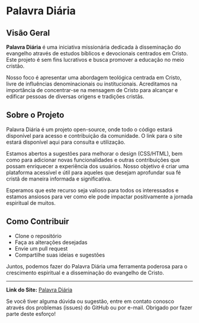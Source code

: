 # Palavra Diária

## Visão Geral

**Palavra Diária** é uma iniciativa missionária dedicada à disseminação do evangelho através de estudos bíblicos e devocionais centrados em Cristo. Este projeto é sem fins lucrativos e busca promover a educação no meio cristão.

Nosso foco é apresentar uma abordagem teológica centrada em Cristo, livre de influências denominacionais ou institucionais. Acreditamos na importância de concentrar-se na mensagem de Cristo para alcançar e edificar pessoas de diversas origens e tradições cristãs.

## Sobre o Projeto

Palavra Diária é um projeto open-source, onde todo o código estará disponível para acesso e contribuição da comunidade. O link para o site estará disponível aqui para consulta e utilização.

Estamos abertos a sugestões para melhorar o design (CSS/HTML), bem como para adicionar novas funcionalidades e outras contribuições que possam enriquecer a experiência dos usuários. Nosso objetivo é criar uma plataforma acessível e útil para aqueles que desejam aprofundar sua fé cristã de maneira informada e significativa.

Esperamos que este recurso seja valioso para todos os interessados e estamos ansiosos para ver como ele pode impactar positivamente a jornada espiritual de muitos.

## Como Contribuir

- Clone o repositório
- Faça as alterações desejadas
- Envie um pull request
- Compartilhe suas ideias e sugestões

Juntos, podemos fazer do Palavra Diária uma ferramenta poderosa para o crescimento espiritual e a disseminação do evangelho de Cristo.

---

**Link do Site:** [Palavra Diária](https://palavradiaria.netlify.app/)

Se você tiver alguma dúvida ou sugestão, entre em contato conosco através dos problemas (issues) do GitHub ou por e-mail. Obrigado por fazer parte deste esforço!
